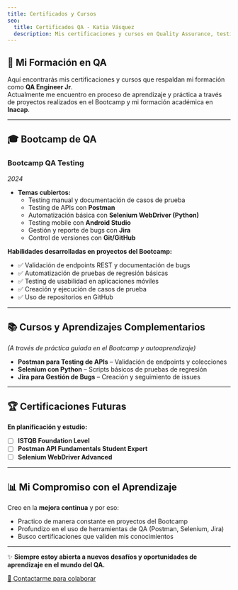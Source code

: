 ```yaml
---
title: Certificados y Cursos
seo:
  title: Certificados QA - Katia Vásquez
  description: Mis certificaciones y cursos en Quality Assurance, testing manual, automatización y herramientas de QA.
---
```


## 📜 Mi Formación en QA

Aquí encontrarás mis certificaciones y cursos que respaldan mi formación como **QA Engineer Jr**.  
Actualmente me encuentro en proceso de aprendizaje y práctica a través de proyectos realizados en el Bootcamp y mi formación académica en **Inacap**.

---

## 🎓 Bootcamp de QA

### **Bootcamp QA Testing**  
*2024*  

- **Temas cubiertos:**
  - Testing manual y documentación de casos de prueba  
  - Testing de APIs con **Postman**  
  - Automatización básica con **Selenium WebDriver (Python)**  
  - Testing mobile con **Android Studio**  
  - Gestión y reporte de bugs con **Jira**  
  - Control de versiones con **Git/GitHub**

**Habilidades desarrolladas en proyectos del Bootcamp:**
- ✅ Validación de endpoints REST y documentación de bugs  
- ✅ Automatización de pruebas de regresión básicas  
- ✅ Testing de usabilidad en aplicaciones móviles  
- ✅ Creación y ejecución de casos de prueba  
- ✅ Uso de repositorios en GitHub  

---

## 📚 Cursos y Aprendizajes Complementarios

*(A través de práctica guiada en el Bootcamp y autoaprendizaje)*  

- **Postman para Testing de APIs** – Validación de endpoints y colecciones  
- **Selenium con Python** – Scripts básicos de pruebas de regresión  
- **Jira para Gestión de Bugs** – Creación y seguimiento de issues  

---

## 🏆 Certificaciones Futuras

**En planificación y estudio:**  
- [ ] **ISTQB Foundation Level**  
- [ ] **Postman API Fundamentals Student Expert**  
- [ ] **Selenium WebDriver Advanced**  

---

## 📊 Mi Compromiso con el Aprendizaje

Creo en la **mejora continua** y por eso:  
- Practico de manera constante en proyectos del Bootcamp  
- Profundizo en el uso de herramientas de QA (Postman, Selenium, Jira)  
- Busco certificaciones que validen mis conocimientos  

---

✨ **Siempre estoy abierta a nuevos desafíos y oportunidades de aprendizaje en el mundo del QA.**  

[📧 Contactarme para colaborar](mailto:katiayvasquezm@gmail.com)